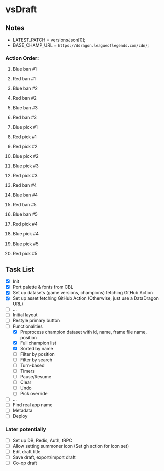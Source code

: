 # vsDraft

## Notes

- LATEST_PATCH = versionsJson[0];
- BASE_CHAMP_URL = `https://ddragon.leagueoflegends.com/cdn/`;

### Action Order:

1. Blue ban #1
2. Red ban #1
3. Blue ban #2
4. Red ban #2
5. Blue ban #3
6. Red ban #3

7. Blue pick #1
8. Red pick #1
9. Red pick #2
10. Blue pick #2
11. Blue pick #3
12. Red pick #3

13. Red ban #4
14. Blue ban #4
15. Red ban #5
16. Blue ban #5

17. Red pick #4
18. Blue pick #4
19. Blue pick #5
20. Red pick #5

## Task List

- [x] Init
- [x] Port palette & fonts from CBL
- [x] Set up datasets (game versions, champions) fetching GitHub Action
- [x] Set up asset fetching GitHub Action (Otherwise, just use a DataDragon URL)
- [ ] ...
- [ ] Initial layout
- [ ] Restyle primary button
- [ ] Functionalities
  - [x] Preprocess champion dataset with id, name, frame file name, position
  - [x] Full champion list
  - [x] Sorted by name
  - [ ] Filter by position
  - [ ] Filter by search
  - [ ] Turn-based
  - [ ] Timers
  - [ ] Pause/Resume
  - [ ] Clear
  - [ ] Undo
  - [ ] Pick override
- [ ] ...
- [ ] Find real app name
- [ ] Metadata
- [ ] Deploy

### Later potentially

- [ ] Set up DB, Redis, Auth, tRPC
- [ ] Allow setting summoner icon (Set gh action for icon set)
- [ ] Edit draft title
- [ ] Save draft, export/import draft
- [ ] Co-op draft
